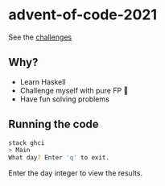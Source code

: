 # advent-of-code-2021

See the [challenges](https://adventofcode.com/2021)

## Why?

- Learn Haskell
- Challenge myself with pure FP :muscle:
- Have fun solving problems

## Running the code

```bash
stack ghci
> Main
What day? Enter 'q' to exit.
```

Enter the day integer to view the results.
